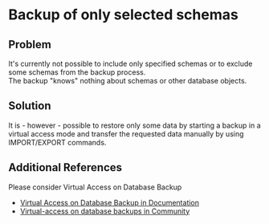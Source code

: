 # Backup of only selected schemas 
## Problem

It's currently not possible to include only specified schemas or to exclude some schemas from the backup process.  
The backup "knows" nothing about schemas or other database objects.

## Solution

It is - however - possible to restore only some data by starting a backup in a virtual access mode and transfer the requested data manually by using IMPORT/EXPORT commands.

## Additional References

Please consider Virtual Access on Database Backup

* [Virtual Access on Database Backup in Documentation](https://docs.exasol.com/administration/on-premise/backup_restore/virtual_access_on_backup.htm)
* [Virtual-access on database backups in Community](https://community.exasol.com/t5/database-features/virtual-access-on-database-backups/ta-p/813)
